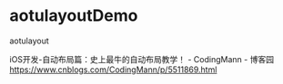 # aotulayoutDemo
aotulayout 

iOS开发-自动布局篇：史上最牛的自动布局教学！ - CodingMann - 博客园
https://www.cnblogs.com/CodingMann/p/5511869.html
